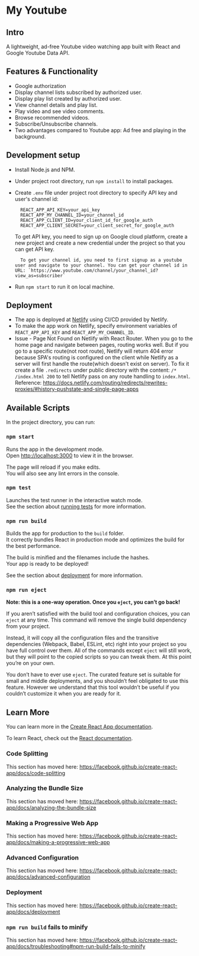 # My Youtube

## Intro

A lightweight, ad-free Youtube video watching app built with React and Google Youtube Data API.

## Features & Functionality

- Google authorization
- Display channel lists subscribed by authorized user.
- Display play list created by authorized user.
- View channel details and play list.
- Play video and see video comments.
- Browse recommended videos.
- Subscribe/Unsubscribe channels.
- Two advantages compared to Youtube app: Ad free and playing in the background.

## Development setup

- Install Node.js and NPM.
- Under project root directory, run `npm install` to install packages.
- Create `.env` file under project root directory to specify API key and user's channel id:

  ```
    REACT_APP_API_KEY=your_api_key
    REACT_APP_MY_CHANNEL_ID=your_channel_id
    REACT_APP_CLIENT_ID=your_client_id_for_google_auth
    REACT_APP_CLIENT_SECRET=your_client_secret_for_google_auth
  ```

  To get API key, you need to sign up on Google cloud platform, create a new project and create a new credential under the project so that you can get API key.

      	To get your channel id, you need to first signup as a youtube user and navigate to your channel. You can get your channel id in URL: `https://www.youtube.com/channel/your_channel_id?view_as=subscriber`

- Run `npm start` to run it on local machine.

## Deployment

- The app is deployed at [Netlify](https://www.netlify.com/) using CI/CD provided by Netlify.
- To make the app work on Netlify, specify environment variables of `REACT_APP_API_KEY` and `REACT_APP_MY_CHANNEL_ID`.
- Issue - Page Not Found on Netlify with React Router. When you go to the home page and navigate between pages, routing works well. But if you go to a specific route(not root route), Netlify will return 404 error because SPA's routing is configured on the client while Netlify as a server will first handle the route(which doesn't exist on server). To fix it create a file `.redirects` under public directory with the content: `/* /index.html 200` to tell Netlify pass on any route handling to `index.html`. Reference: https://docs.netlify.com/routing/redirects/rewrites-proxies/#history-pushstate-and-single-page-apps

## Available Scripts

In the project directory, you can run:

### `npm start`

Runs the app in the development mode.<br>
Open [http://localhost:3000](http://localhost:3000) to view it in the browser.

The page will reload if you make edits.<br>
You will also see any lint errors in the console.

### `npm test`

Launches the test runner in the interactive watch mode.<br>
See the section about [running tests](https://facebook.github.io/create-react-app/docs/running-tests) for more information.

### `npm run build`

Builds the app for production to the `build` folder.<br>
It correctly bundles React in production mode and optimizes the build for the best performance.

The build is minified and the filenames include the hashes.<br>
Your app is ready to be deployed!

See the section about [deployment](https://facebook.github.io/create-react-app/docs/deployment) for more information.

### `npm run eject`

**Note: this is a one-way operation. Once you `eject`, you can’t go back!**

If you aren’t satisfied with the build tool and configuration choices, you can `eject` at any time. This command will remove the single build dependency from your project.

Instead, it will copy all the configuration files and the transitive dependencies (Webpack, Babel, ESLint, etc) right into your project so you have full control over them. All of the commands except `eject` will still work, but they will point to the copied scripts so you can tweak them. At this point you’re on your own.

You don’t have to ever use `eject`. The curated feature set is suitable for small and middle deployments, and you shouldn’t feel obligated to use this feature. However we understand that this tool wouldn’t be useful if you couldn’t customize it when you are ready for it.

## Learn More

You can learn more in the [Create React App documentation](https://facebook.github.io/create-react-app/docs/getting-started).

To learn React, check out the [React documentation](https://reactjs.org/).

### Code Splitting

This section has moved here: https://facebook.github.io/create-react-app/docs/code-splitting

### Analyzing the Bundle Size

This section has moved here: https://facebook.github.io/create-react-app/docs/analyzing-the-bundle-size

### Making a Progressive Web App

This section has moved here: https://facebook.github.io/create-react-app/docs/making-a-progressive-web-app

### Advanced Configuration

This section has moved here: https://facebook.github.io/create-react-app/docs/advanced-configuration

### Deployment

This section has moved here: https://facebook.github.io/create-react-app/docs/deployment

### `npm run build` fails to minify

This section has moved here: https://facebook.github.io/create-react-app/docs/troubleshooting#npm-run-build-fails-to-minify
